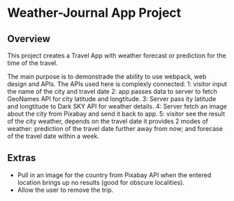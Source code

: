 # Weather-Journal App Project

## Overview
This project creates a Travel App with weather forecast or prediction for the time of the travel.

The main purpose is to demonstrade the ability to use webpack, web design and APIs.
The APIs used here is complexly connected: 
1: visitor input the name of the city and travel date
2: app passes data to server to fetch GeoNames API for city latitude and longtitude.
3: Server pass ity latitude and longtitude to Dark SKY API for weather details.
4: Server fetch an image about the city from Pixabay and send it back to app.
5: visitor see the result of the city weather, depends on the travel date it provides 2 modes of weather: prediction of the travel date further away from now; and forecase of the travel date within a week.


## Extras
* Pull in an image for the country from Pixabay API when the entered location brings up no results (good for obscure localities).
* Allow the user to remove the trip.
